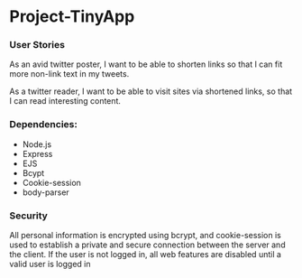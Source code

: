 # Project-TinyApp

### User Stories
As an avid twitter poster, 
I want to be able to shorten links 
so that I can fit more non-link text in my tweets.

As a twitter reader, 
I want to be able to visit sites via shortened links, 
so that I can read interesting content.

### Dependencies:
- Node.js
- Express
- EJS
- Bcypt
- Cookie-session
- body-parser

### Security
All personal information is encrypted using bcrypt, and cookie-session is used to establish a private and secure connection between the server and the client. If the user is not logged in, all web features are disabled until a valid user is logged in
